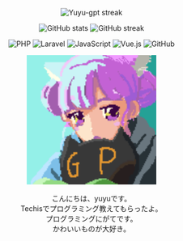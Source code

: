 <!-- 1. 上部にマウロさん風のタイルカード -->
<p align="center">
  <img alt="Yuyu-gpt streak" src="https://github-profile-summary-cards.vercel.app/api/cards/streak-stats?username=Yuyu-gpt&theme=tokyonight" />
</p>

<!-- 2. その下にGitHub Readme Statsのタイル -->
<p align="center">
  <img src="https://github-readme-stats.vercel.app/api?username=Yuyu-gpt&show_icons=true&theme=tokyonight" alt="GitHub stats" />
  <img src="https://github-readme-streak-stats.herokuapp.com/?user=Yuyu-gpt&theme=tokyonight" alt="GitHub streak" />
</p>

<!-- 3. 技術アイコンを中央寄せで並べる -->
<p align="center">
  <img src="https://img.shields.io/badge/PHP-777BB4?style=for-the-badge&logo=php&logoColor=white" alt="PHP" />
  <img src="https://img.shields.io/badge/Laravel-FF2D20?style=for-the-badge&logo=laravel&logoColor=white" alt="Laravel" />
  <img src="https://img.shields.io/badge/JavaScript-F7DF1E?style=for-the-badge&logo=javascript&logoColor=black" alt="JavaScript" />
  <img src="https://img.shields.io/badge/Vue.js-35495E?style=for-the-badge&logo=vue.js&logoColor=4FC08D" alt="Vue.js" />
  <img src="https://img.shields.io/badge/GitHub-181717?style=for-the-badge&logo=github&logoColor=white" alt="GitHub" />
</p>

<!-- 4. 最後にyuyuちゃんのGIF（サイズ128×256にリサイズ済み想定） -->
<p align="center">
  <img src="assets/B-Yuyu.gif" width="256" height="256" alt="Yuyu's GIF" 
       style="style="border-radius: 50%; border: 4px solid #2ee8c1; box-shadow: 0 0 10px #2ee8c1;" />
</p>

<!-- 5. 軽い自己紹介テキスト -->
<p align="center">
  こんにちは、yuyuです。<br />
  Techisでプログラミング教えてもらったよ。<br />
  プログラミングにがてです。<br />
  かわいいものが大好き。
</p>
